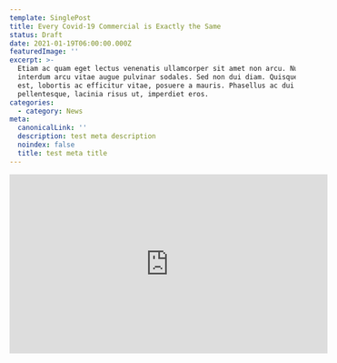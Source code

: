 ```yaml
---
template: SinglePost
title: Every Covid-19 Commercial is Exactly the Same
status: Draft
date: 2021-01-19T06:00:00.000Z
featuredImage: ''
excerpt: >-
  Etiam ac quam eget lectus venenatis ullamcorper sit amet non arcu. Nullam
  interdum arcu vitae augue pulvinar sodales. Sed non dui diam. Quisque lectus
  est, lobortis ac efficitur vitae, posuere a mauris. Phasellus ac dui
  pellentesque, lacinia risus ut, imperdiet eros.
categories:
  - category: News
meta:
  canonicalLink: ''
  description: test meta description
  noindex: false
  title: test meta title
---
```

  
<iframe width="560" height="315" src="https://www.youtube-nocookie.com/embed/vM3J9jDoaTA" frameborder="0" allow="accelerometer; autoplay; clipboard-write; encrypted-media; gyroscope; picture-in-picture" allowfullscreen>
</iframe>
